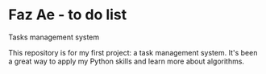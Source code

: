 # Faz Ae - to do list
Tasks management system

This repository is for my first project: a task management system. It's been a great way to apply my Python skills and learn more about algorithms.
